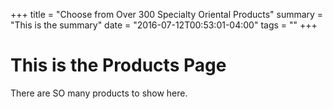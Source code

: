 +++
title = "Choose from Over 300 Specialty Oriental Products"
summary = "This is the summary"
date = "2016-07-12T00:53:01-04:00"
tags = ""
+++

# This is the Products Page

There are SO many products to show here.